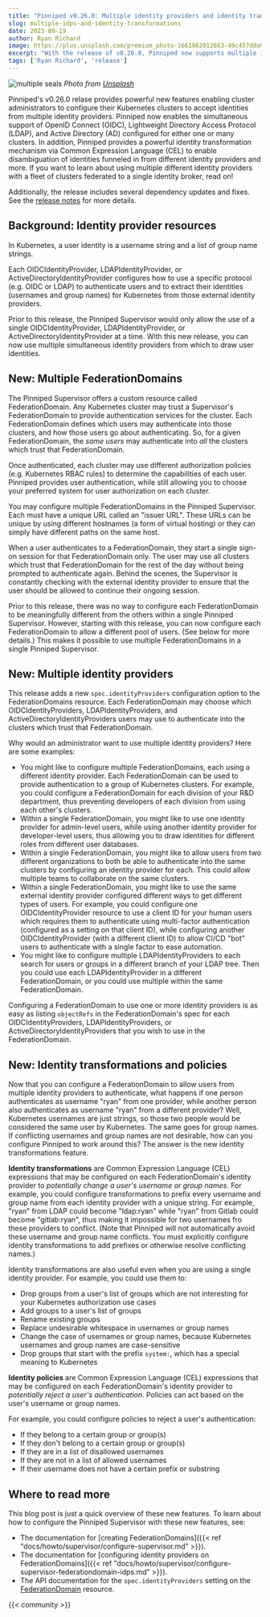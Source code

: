 ```yaml
---
title: "Pinniped v0.26.0: Multiple identity providers and identity transformations"
slug: multiple-idps-and-identity-transformations
date: 2023-09-19
author: Ryan Richard
image: https://plus.unsplash.com/premium_photo-1661962912663-49c457dda9ca?ixlib=rb-4.0.3&ixid=M3wxMjA3fDB8MHxwaG90by1wYWdlfHx8fGVufDB8fHx8fA%3D%3D&auto=format&fit=crop&w=4144&q=80
excerpt: "With the release of v0.26.0, Pinniped now supports multiple identity providers and identity transformations"
tags: ['Ryan Richard', 'release']
---
```


![multiple seals](https://plus.unsplash.com/premium_photo-1661962912663-49c457dda9ca?ixlib=rb-4.0.3&ixid=M3wxMjA3fDB8MHxwaG90by1wYWdlfHx8fGVufDB8fHx8fA%3D%3D&auto=format&fit=crop&w=4144&q=80)
*Photo from [Unsplash](https://unsplash.com/photos/fcmxfsAgxqU)*

Pinniped's v0.26.0 relase provides powerful new features enabling cluster
administrators to configure their Kubernetes clusters to accept identities from
multiple identity providers.  Pinniped now enables the simultaneous support of
OpenID Connect (OIDC), Lightweight Directory Access Protocol (LDAP), and Active
Directory (AD) configured for either one or many clusters.  In addition, Pinniped
provides a powerful identity transformation mechanism via Common Expression
Language (CEL) to enable disambiguation of identities funneled in from different
identity providers and more. If you want to learn about using multiple different identity
providers with a fleet of clusters federated to a single identity broker, read on!

Additionally, the release includes several dependency updates and fixes.
See the [release notes](https://github.com/vmware-tanzu/pinniped/releases/tag/v0.26.0) for more details.

## Background: Identity provider resources

In Kubernetes, a user identity is a username string and a list of group name strings.

Each OIDCIdentityProvider, LDAPIdentityProvider, or ActiveDirectoryIdentityProvider configures how to use a specific
protocol (e.g. OIDC or LDAP) to authenticate users and to extract their identities (usernames and group names) for
Kubernetes from those external identity providers.

Prior to this release, the Pinniped Supervisor would only allow the use of a single OIDCIdentityProvider, LDAPIdentityProvider,
or ActiveDirectoryIdentityProvider at a time. With this new release, you can now use multiple simultaneous identity
providers from which to draw user identities.

## New: Multiple FederationDomains

The Pinniped Supervisor offers a custom resource called FederationDomain.
Any Kubernetes cluster may trust a Supervisor's FederationDomain to provide authentication services for the cluster.
Each FederationDomain defines which users may authenticate into those clusters, and how those users go about authenticating.
So, for a given FederationDomain, the *same users* may authenticate into *all* the clusters which trust that FederationDomain.

Once authenticated, each cluster may use different authorization policies (e.g. Kubernetes RBAC rules) to determine the
capabilities of each user. Pinniped provides user authentication, while still allowing you to choose your preferred
system for user authorization on each cluster.

You may configure multiple FederationDomains in the Pinniped Supervisor. Each must have a unique URL called an "issuer URL".
These URLs can be unique by using different hostnames (a form of virtual hosting) or they can simply have different paths on the same host.

When a user authenticates to a FederationDomain, they start a single sign-on session for that FederationDomain only.
The user may use all clusters which trust that FederationDomain for the rest of the day without being prompted to
authenticate again. Behind the scenes, the Supervisor is constantly checking with the external identity provider to ensure
that the user should be allowed to continue their ongoing session.

Prior to this release, there was no way to configure each FederationDomain to be meaningfully different from the others
within a single Pinniped Supervisor. However, starting with this release, you can now configure each FederationDomain
to allow a different pool of users. (See below for more details.) This makes it possible to use multiple FederationDomains
in a single Pinniped Supervisor.

## New: Multiple identity providers

This release adds a new `spec.identityProviders` configuration option to the FederationDomains resource. Each FederationDomain
may choose which OIDCIdentityProviders, LDAPIdentityProviders, and ActiveDirectoryIdentityProviders users may use to
authenticate into the clusters which trust that FederationDomain.

Why would an administrator want to use multiple identity providers? Here are some examples:
- You might like to configure multiple FederationDomains, each using a different identity provider.
  Each FederationDomain can be used to provide authentication to a group of Kubernetes clusters.
  For example, you could configure a FederationDomain for each division of your R&D department,
  thus preventing developers of each division from using each other's clusters.
- Within a single FederationDomain, you might like to use one identity provider for admin-level
  users, while using another identity provider for developer-level users, thus allowing you to draw identities for
  different roles from different user databases.
- Within a single FederationDomain, you might like to allow users from two different organizations to both
  be able to authenticate into the same clusters by configuring an identity provider for each. This could allow
  multiple teams to collaborate on the same clusters.
- Within a single FederationDomain, you might like to use the same external identity provider configured
  different ways to get different types of users. For example, you could configure one OIDCIdentityProvider resource
  to use a client ID for your human users which requires them to authenticate using multi-factor
  authentication (configured as a setting on that client ID), while configuring another OIDCIdentityProvider
  (with a different client ID) to allow CI/CD "bot" users to authenticate with a single factor to ease automation.
- You might like to configure multiple LDAPIdentityProviders to each search for users or groups in a different branch
  of your LDAP tree. Then you could use each LDAPIdentityProvider in a different FederationDomain, or you could
  use multiple within the same FederationDomain.

Configuring a FederationDomain to use one or more identity providers is as easy as listing `objectRefs`
in the FederationDomain's spec for each OIDCIdentityProviders, LDAPIdentityProviders, or ActiveDirectoryIdentityProviders
that you wish to use in the FederationDomain.

## New: Identity transformations and policies

Now that you can configure a FederationDomain to allow users from multiple identity providers to authenticate,
what happens if one person authenticates as username "ryan" from one provider, while another person also authenticates
as username "ryan" from a different provider? Well, Kubernetes usernames are just strings, so those two people would be
considered the same user by Kubernetes. The same goes for group names. If conflicting usernames and group names are
not desirable, how can you configure Pinniped to work around this? The answer is the new identity transformations feature.

**Identity transformations** are Common Expression Language (CEL) expressions that may be configured on each
FederationDomain's identity provider to *potentially change a user's username or group names*. For example, you could
configure transformations to prefix every username and group name from each identity provider with a unique string.
For example, "ryan" from LDAP could become "ldap:ryan" while "ryan" from Gitlab could become "gitlab:ryan", thus
making it impossible for two usernames fro these providers to conflict. (Note that Pinniped will not automatically avoid
these username and group name conflicts. You must explicitly configure identity transformations to add prefixes or
otherwise resolve conflicting names.)

Identity transformations are also useful even when you are using a single identity provider. For example, you could use them to:
- Drop groups from a user's list of groups which are not interesting for your Kubernetes authorization use cases
- Add groups to a user's list of groups
- Rename existing groups
- Replace undesirable whitespace in usernames or group names
- Change the case of usernames or group names, because Kubernetes usernames and group names are case-sensitive
- Drop groups that start with the prefix `system:`, which has a special meaning to Kubernetes

**Identity policies** are Common Expression Language (CEL) expressions that may be configured on each
FederationDomain's identity provider to *potentially reject a user's authentication*. Policies can act based on the user's username or group names.

For example, you could configure policies to reject a user's authentication:
- If they belong to a certain group or group(s)
- If they don't belong to a certain group or group(s)
- If they are in a list of disallowed usernames
- If they are not in a list of allowed usernames
- If their username does not have a certain prefix or substring

## Where to read more

This blog post is just a quick overview of these new features. To learn about how to configure the Pinniped Supervisor
with these new features, see:

- The documentation for [creating FederationDomains]({{< ref "docs/howto/supervisor/configure-supervisor.md" >}}).
- The documentation for [configuring identity providers on FederationDomains]({{< ref "docs/howto/supervisor/configure-supervisor-federationdomain-idps.md" >}}).
- The API documentation for the `spec.identityProviders` setting on the
[FederationDomain](https://github.com/vmware-tanzu/pinniped/blob/main/generated/latest/README.adoc#federationdomain)
resource.

{{< community >}}

